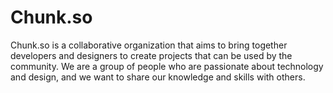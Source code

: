 # Chunk.so

Chunk.so is a collaborative organization that aims to bring together developers and designers to create projects that can be used by the community. We are a group of people who are passionate about technology and design, and we want to share our knowledge and skills with others.